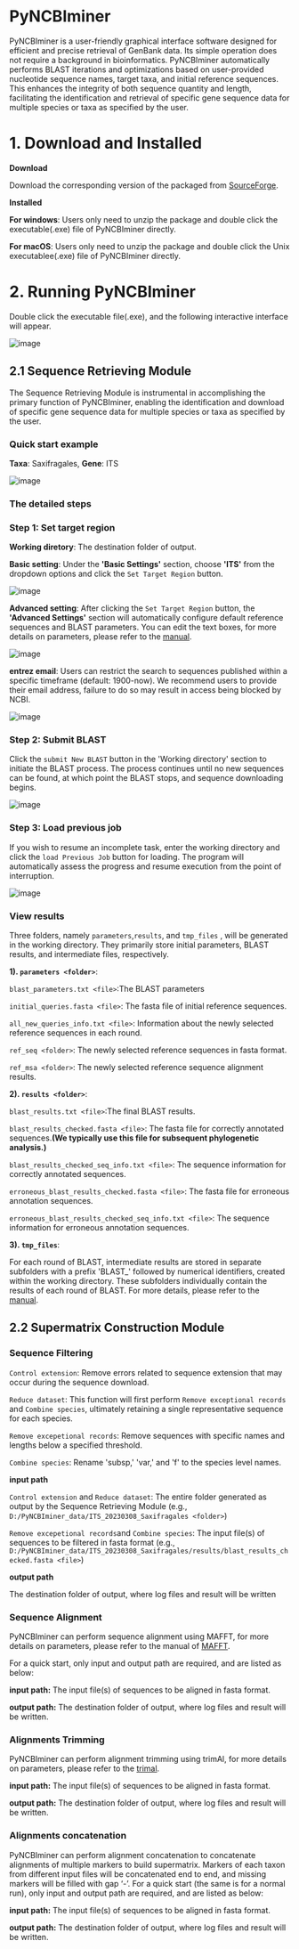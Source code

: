 # PyNCBIminer

PyNCBIminer is a user-friendly graphical interface software designed for efficient and precise retrieval of GenBank data. Its simple operation does not require a background in bioinformatics. PyNCBIminer automatically performs BLAST iterations and optimizations based on user-provided nucleotide sequence names, target taxa, and initial reference sequences. This enhances the integrity of both sequence quantity and length, facilitating the identification and retrieval of specific gene sequence data for multiple species or taxa as specified by the user.

# 1. Download and Installed

**Download**

Download the corresponding version of the packaged from [SourceForge](https://sourceforge.net/projects/pyncbiminer/files/).

**Installed**

**For windows**: Users only need to unzip the package and double click the executable(.exe) file of PyNCBIminer directly.

**For macOS**: Users only need to unzip the package and double click the Unix executablee(.exe) file of PyNCBIminer directly. 

# 2. Running PyNCBIminer

Double click the executable file(.exe), and the following interactive interface will appear.

![image](graph/main_graph.png)

## 2.1 Sequence Retrieving Module

The Sequence Retrieving Module is instrumental in accomplishing the primary function of PyNCBIminer, enabling the identification and download of specific gene sequence data for multiple species or taxa as specified by the user.

### **Quick start example**

**Taxa**: Saxifragales, **Gene**: ITS

![image](graph/quick_start.png)

### The detailed steps

### Step 1: Set target region

**Working diretory**: The destination folder of output. 

**Basic setting**: Under the **'Basic Settings'** section, choose **'ITS'** from the dropdown options and click the `Set Target Region` button.

![image](graph/Basic_settings.png)

**Advanced setting**: After clicking the `Set Target Region` button, the **'Advanced Settings'** section will automatically configure default reference sequences and BLAST parameters. You can edit the text boxes, for more details on parameters, please refer to the [manual]().

![image](graph/Advanced_Settings.png)

**entrez email**: Users can restrict the search to sequences published within a specific timeframe (default: 1900-now). We recommend users to provide their email address, failure to do so may result in access being blocked by NCBI.

![image](graph/entrez_search.png)

### Step 2: Submit BLAST

Click the `submit New BLAST` button in the 'Working directory' section to initiate the BLAST process. The process continues until no new sequences can be found, at which point the BLAST stops, and sequence downloading begins.

![image](graph/submit.png)

### Step 3: Load previous job

If you wish to resume an incomplete task, enter the working directory and click the `load Previous Job` button for loading. The program will automatically assess the progress and resume execution from the point of interruption.

![image](graph/load.png)

### **View results**

Three folders, namely `parameters`,`results`, and `tmp_files` , will be generated in the working directory. They primarily store initial parameters, BLAST results, and intermediate files, respectively.


**1). `parameters <folder>`**:

`blast_parameters.txt <file>`:The BLAST parameters 

`initial_queries.fasta <file>`: The fasta file of initial reference sequences.

`all_new_queries_info.txt <file>`: Information about the newly selected reference sequences in each round. 

`ref_seq <folder>`: The newly selected reference sequences in fasta format.

`ref_msa <folder>`: The newly selected reference sequence alignment results.


**2). `results <folder>`**:

`blast_results.txt <file>`:The final BLAST results.

`blast_results_checked.fasta <file>`: The fasta file for correctly annotated sequences.**(We typically use this file for subsequent phylogenetic analysis.)**

`blast_results_checked_seq_info.txt <file>`: The sequence information for correctly annotated sequences.

 `erroneous_blast_results_checked.fasta <file>`: The fasta file for erroneous annotation sequences.

 `erroneous_blast_results_checked_seq_info.txt <file>`: The sequence information for erroneous annotation sequences.
 

**3). `tmp_files`**: 

For each round of BLAST, intermediate results are stored in separate subfolders with a prefix 'BLAST_' followed by numerical identifiers, created within the working directory. These subfolders individually contain the results of each round of BLAST. For more details, please refer to the [manual]().

## 2.2 Supermatrix Construction Module

### Sequence Filtering

`Control extension`: Remove errors related to sequence extension that may occur during the sequence download.

`Reduce dataset`: This function will first perform `Remove exceptional records` and `Combine species`, ultimately retaining a single representative sequence for each species.

`Remove excepetional records`: Remove sequences with specific names and lengths below a specified threshold.

`Combine species`: Rename 'subsp,' 'var,' and 'f' to the species level names.

**input path**

`Control extension` and `Reduce dataset`: The entire folder generated as output by the Sequence Retrieving Module (e.g., `D:/PyNCBIminer_data/ITS_20230308_Saxifragales <folder>`)

`Remove excepetional records`and `Combine species`: The input file(s) of sequences to be filtered in fasta format (e.g., `D:/PyNCBIminer_data/ITS_20230308_Saxifragales/results/blast_results_checked.fasta <file>`)

**output path**

The destination folder of output, where log files and result will be written

### Sequence Alignment

PyNCBIminer can perform sequence alignment using MAFFT, for more details on parameters, please refer to the manual of [MAFFT](https://mafft.cbrc.jp/alignment/software/manual/manual.html).

For a quick start, only input and output path are required, and are listed as below:

**input path:** The input file(s) of sequences to be aligned in fasta format. 

**output path:** The destination folder of output, where log files and result will be written.

### Alignments Trimming

PyNCBIminer can perform alignment trimming using trimAl, for more details on parameters, please refer to the [trimal](http://trimal.cgenomics.org/use_of_the_command_line_trimal_v1.2).

**input path:** The input file(s) of sequences to be aligned in fasta format. 

**output path:** The destination folder of output, where log files and result will be written.

### Alignments concatenation

PyNCBIminer can perform alignment concatenation to concatenate alignments of multiple markers to build supermatrix. Markers of each taxon from different input files will be concatenated end to end, and missing markers will be filled with gap ‘-’. For a quick start (the same is for a normal run), only input and output path are required, and are listed as below:

**input path:** The input file(s) of sequences to be aligned in fasta format. 

**output path:** The destination folder of output, where log files and result will be written.



